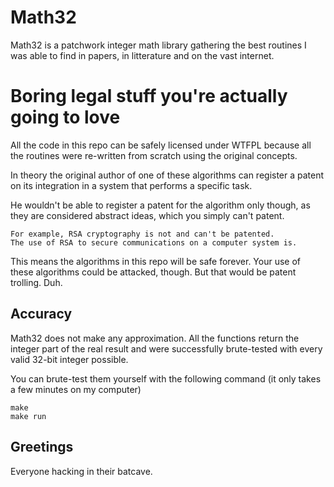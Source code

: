 # Math32
Math32 is a patchwork integer math library gathering the best routines
I was able to find in papers, in litterature and on the vast internet.

# Boring legal stuff you're actually going to love
All the code in this repo can be safely licensed under WTFPL because all
the routines were re-written from scratch using the original concepts.

In theory the original author of one of these algorithms can register
a patent on its integration in a system that performs a specific task.

He wouldn't be able to register a patent for the algorithm only though,
as they are considered abstract ideas, which you simply can't patent.

```
For example, RSA cryptography is not and can't be patented.
The use of RSA to secure communications on a computer system is.
```

This means the algorithms in this repo will be safe forever.
Your use of these algorithms could be attacked, though.
But that would be patent trolling. Duh.

## Accuracy
Math32 does not make any approximation. All the functions return the
integer part of the real result and were successfully brute-tested
with every valid 32-bit integer possible.

You can brute-test them yourself with the following command
(it only takes a few minutes on my computer)
```
make
make run
```

## Greetings
Everyone hacking in their batcave.
